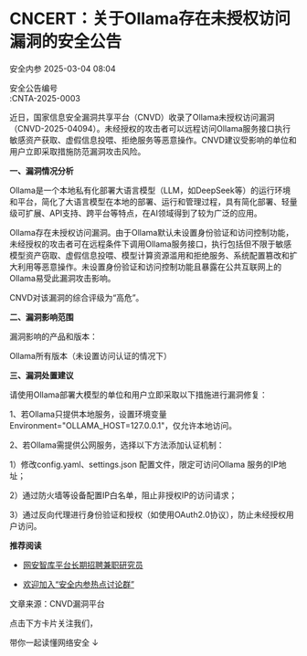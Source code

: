 #  CNCERT：关于Ollama存在未授权访问漏洞的安全公告   
 安全内参   2025-03-04 08:04  
  
安全公告编号  
:CNTA-2025-0003  
  
近日，国家信息安全漏洞共享平台（CNVD）收录了Ollama未授权访问漏洞（CNVD-2025-04094）。未经授权的攻击者可以远程访问Ollama服务接口执行敏感资产获取、虚假信息投喂、拒绝服务等恶意操作。CNVD建议受影响的单位和用户立即采取措施防范漏洞攻击风险。  
  
**一、漏洞情况分析**  
  
Ollama是一个本地私有化部署大语言模型（LLM，如DeepSeek等）的运行环境和平台，简化了大语言模型在本地的部署、运行和管理过程，具有简化部署、轻量级可扩展、API支持、跨平台等特点，在AI领域得到了较为广泛的应用。  
  
Ollama存在未授权访问漏洞。由于Ollama默认未设置身份验证和访问控制功能，未经授权的攻击者可在远程条件下调用Ollama服务接口，执行包括但不限于敏感模型资产窃取、虚假信息投喂、模型计算资源滥用和拒绝服务、系统配置篡改和扩大利用等恶意操作。未设置身份验证和访问控制功能且暴露在公共互联网上的Ollama易受此漏洞攻击影响。  
  
CNVD对该漏洞的综合评级为“高危”。  
  
**二、漏洞影响范围**  
  
漏洞影响的产品和版本：  
  
Ollama所有版本（未设置访问认证的情况下）  
  
**三、漏洞处置建议**  
  
请使用Ollama部署大模型的单位和用户立即采取以下措施进行漏洞修复：  
  
1、若Ollama只提供本地服务，设置环境变量Environment="OLLAMA_HOST=127.0.0.1"，仅允许本地访问。  
  
2、若Ollama需提供公网服务，选择以下方法添加认证机制：  
  
1）修改config.yaml、settings.json 配置文件，限定可访问Ollama 服务的IP地址；  
  
2）通过防火墙等设备配置IP白名单，阻止非授权IP的访问请求；  
  
3）通过反向代理进行身份验证和授权（如使用OAuth2.0协议），防止未经授权用户访问。  
  
  
**推荐阅读**  
- [网安智库平台长期招聘兼职研究员](http://mp.weixin.qq.com/s?__biz=MzI4NDY2MDMwMw==&mid=2247499450&idx=2&sn=2da3ca2e0b4d4f9f56ea7f7579afc378&chksm=ebfab99adc8d308c3ba6e7a74bd41beadf39f1b0e38a39f7235db4c305c06caa49ff63a0cc1d&scene=21#wechat_redirect)  
  
  
- [欢迎加入“安全内参热点讨论群”](https://mp.weixin.qq.com/s?__biz=MzI4NDY2MDMwMw==&mid=2247501251&idx=1&sn=8b6ebecbe80c1c72317948494f87b489&chksm=ebfa82e3dc8d0bf595d039e75b446e14ab96bf63cf8ffc5d553b58248dde3424fb18e6947440&token=525430415&lang=zh_CN&scene=21#wechat_redirect)  
  
  
  
  
  
  
文章来源：CNVD漏洞平台  
  
  
点击下方卡片关注我们，  
  
带你一起读懂网络安全 ↓  
  
  
  
